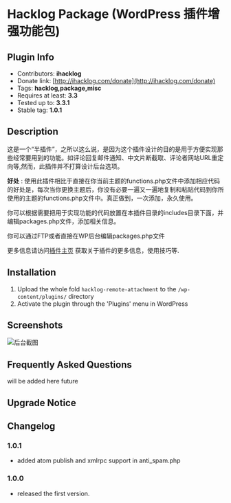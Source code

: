 # Hacklog Package (WordPress 插件增强功能包)

## Plugin Info
* Contributors: **ihacklog**
* Donate link: [http://ihacklog.com/donate](http://ihacklog.com/donate)
* Tags: **hacklog,package,misc**
* Requires at least: **3.3**
* Tested up to: **3.3.1**
* Stable tag: **1.0.1**


## Description

这是一个“半插件”，之所以这么说，是因为这个插件设计的目的是用于方便实现那些经常要用到的功能。如评论回复邮件通知、中文片断截取、评论者网站URL重定向等,然而，此插件并不打算设计后台选项。


**好处** : 使用此插件相比于直接在你当前主题的functions.php文件中添加相应代码的好处是，每次当你更换主题后，你没有必要一遍又一遍地复制和粘贴代码到你所使用的主题的functions.php文件中。真正做到，一次添加，永久使用。


你可以根据需要把用于实现功能的代码放置在本插件目录的includes目录下面，并编辑packages.php文件，添加相关信息。


你可以通过FTP或者直接在WP后台编辑packages.php文件


更多信息请访问[插件主页](http://ihacklog.com/?p=5428 "plugin homepage") 获取关于插件的更多信息，使用技巧等.


## Installation

1. Upload the whole fold `hacklog-remote-attachment` to the `/wp-content/plugins/` directory
2. Activate the plugin through the 'Plugins' menu in WordPress


## Screenshots

![后台截图](hacklog-package/raw/master/hacklog-package.png "Screenshot")



## Frequently Asked Questions
will be added here future


## Upgrade Notice




## Changelog

### 1.0.1
* added atom publish and xmlrpc support in anti_spam.php

### 1.0.0
* released the first version.











